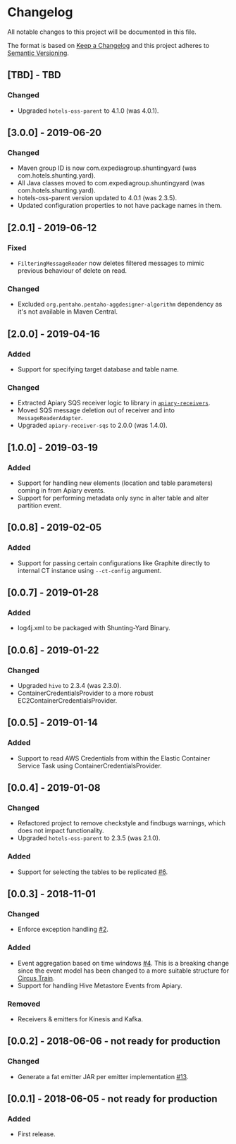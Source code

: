 # Changelog
All notable changes to this project will be documented in this file.

The format is based on [Keep a Changelog](http://keepachangelog.com/en/1.0.0/) and this project adheres to [Semantic Versioning](http://semver.org/spec/v2.0.0.html).

## [TBD] - TBD
### Changed
- Upgraded `hotels-oss-parent` to 4.1.0 (was 4.0.1).

## [3.0.0] - 2019-06-20
### Changed
- Maven group ID is now com.expediagroup.shuntingyard (was com.hotels.shunting.yard).
- All Java classes moved to com.expediagroup.shuntingyard (was com.hotels.shunting.yard).
- hotels-oss-parent version updated to 4.0.1 (was 2.3.5).
- Updated configuration properties to not have package names in them.

## [2.0.1] - 2019-06-12
### Fixed
* `FilteringMessageReader` now deletes filtered messages to mimic previous behaviour of delete on read.

### Changed
- Excluded `org.pentaho.pentaho-aggdesigner-algorithm` dependency as it's not available in Maven Central.

## [2.0.0] - 2019-04-16
### Added
* Support for specifying target database and table name.

### Changed
* Extracted Apiary SQS receiver logic to library in [`apiary-receivers`](https://github.com/ExpediaInc/apiary-extensions/tree/master/apiary-receivers).
* Moved SQS message deletion out of receiver and into `MessageReaderAdapter`.
* Upgraded `apiary-receiver-sqs` to 2.0.0 (was 1.4.0).

## [1.0.0] - 2019-03-19
### Added
* Support for handling new elements (location and table parameters) coming in from Apiary events.
* Support for performing metadata only sync in alter table and alter partition event.

## [0.0.8] - 2019-02-05
### Added
* Support for passing certain configurations like Graphite directly to internal CT instance using `--ct-config` argument.

## [0.0.7] - 2019-01-28
### Added
* log4j.xml to be packaged with Shunting-Yard Binary.

## [0.0.6] - 2019-01-22
### Changed
* Upgraded `hive` to 2.3.4 (was 2.3.0).
* ContainerCredentialsProvider to a more robust EC2ContainerCredentialsProvider.

## [0.0.5] - 2019-01-14
### Added
* Support to read AWS Credentials from within the Elastic Container Service Task using ContainerCredentialsProvider.

## [0.0.4] - 2019-01-08
### Changed
* Refactored project to remove checkstyle and findbugs warnings, which does not impact functionality.
* Upgraded `hotels-oss-parent` to 2.3.5 (was 2.1.0).
### Added
* Support for selecting the tables to be replicated [#6](https://github.com/HotelsDotCom/shunting-yard/issues/6).

## [0.0.3] - 2018-11-01
### Changed
* Enforce exception handling [#2](https://github.com/HotelsDotCom/shunting-yard/issues/2).

### Added
* Event aggregation based on time windows [#4](https://github.com/HotelsDotCom/shunting-yard/issues/4). This is a breaking change since the event model has been changed to a more suitable structure for [Circus Train](https://github.com/HotelsDotCom/circus-train).
* Support for handling Hive Metastore Events from Apiary.

### Removed
* Receivers & emitters for Kinesis and Kafka.

## [0.0.2] - 2018-06-06 - not ready for production
### Changed
* Generate a fat emitter JAR per emitter implementation [#13](https://github.com/HotelsDotCom/shunting-yard/issues/13).

## [0.0.1] - 2018-06-05 - not ready for production
### Added
* First release.
